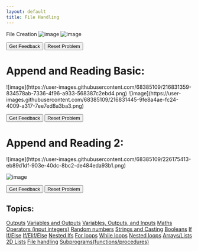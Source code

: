 ```yaml
---
layout: default
title: File Handling 
---
```


<p1>File Creation</p1>
![image](https://user-images.githubusercontent.com/68385109/226173011-67168e26-44b5-45cc-a5ce-9db6e1c58384.png)
![image](https://user-images.githubusercontent.com/68385109/226174212-aa065120-f9af-4920-be34-ad34b43744f4.png)

<div id="0-sortableTrash" class="sortable-code"></div> 
<div id="0-sortable" class="sortable-code"></div> 
<div style="clear:both;"></div> 
<p> 
    <input id="0-feedbackLink" value="Get Feedback" type="button" /> 
    <input id="0-newInstanceLink" value="Reset Problem" type="button" /> 
</p> 
<script type="text/javascript"> 
(function(){
  var initial = "file = open(&#039;newTextFile.txt&#039;,&#039;w&#039;)\n" +
    "story = &quot;Once apon a time...&quot;\n" +
    "story += (&quot;There lived a princess.&quot;)\n" +
    "file.write(story)\n" +
    "file.close()";
  var parsonsPuzzle = new ParsonsWidget({
    "sortableId": "0-sortable",
    "max_wrong_lines": 10,
    "grader": ParsonsWidget._graders.LineBasedGrader,
    "exec_limit": 2500,
    "can_indent": true,
    "x_indent": 50,
    "lang": "en",
    "show_feedback": true
  });
  parsonsPuzzle.init(initial);
  parsonsPuzzle.shuffleLines();
  $("#0-newInstanceLink").click(function(event){ 
      event.preventDefault(); 
      parsonsPuzzle.shuffleLines(); 
  }); 
  $("#0-feedbackLink").click(function(event){ 
      event.preventDefault(); 
      parsonsPuzzle.getFeedback(); 
  }); 
})(); 
</script>



<h1>Append and Reading Basic:</h1>
![image](https://user-images.githubusercontent.com/68385109/216831359-834578ab-7336-4f96-a933-568387c2ebd4.png)
![image](https://user-images.githubusercontent.com/68385109/216831445-9fe8a4ae-fc24-4009-a317-7ee7ed8a3ba3.png)

<div id="1-sortableTrash" class="sortable-code"></div> 
<div id="1-sortable" class="sortable-code"></div> 
<div style="clear:both;"></div> 
<p> 
    <input id="1-feedbackLink" value="Get Feedback" type="button" /> 
    <input id="1-newInstanceLink" value="Reset Problem" type="button" /> 
</p> 
<script type="text/javascript"> 
(function(){
  var initial = "# Append to File\n" +
    "file = open(&#039;newTextFile.txt&#039;,&#039;a&#039;)\n" +
    "file.write(&quot;\nThis will be added to the end of the existing file.&quot;)\n" +
    "file.close()\n" +
    "#Read File\n" +
    "file = open(&quot;newTextFile.txt&quot;, &quot;r&quot;)\n" +
    "print (file.read())\n" +
    "file.close()";
  var parsonsPuzzle = new ParsonsWidget({
    "sortableId": "1-sortable",
    "max_wrong_lines": 10,
    "grader": ParsonsWidget._graders.LineBasedGrader,
    "exec_limit": 2500,
    "can_indent": true,
    "x_indent": 50,
    "lang": "en",
    "show_feedback": true,
    "trashId": "1-sortableTrash"
  });
  parsonsPuzzle.init(initial);
  parsonsPuzzle.shuffleLines();
  $("#1-newInstanceLink").click(function(event){ 
      event.preventDefault(); 
      parsonsPuzzle.shuffleLines(); 
  }); 
  $("#1-feedbackLink").click(function(event){ 
      event.preventDefault(); 
      parsonsPuzzle.getFeedback(); 
  }); 
})(); 
</script>


<h1>Append and Reading 2:</h1>
![image](https://user-images.githubusercontent.com/68385109/226175413-eb89d1df-903e-40dc-8bc2-de484eda93b1.png)

![image](https://user-images.githubusercontent.com/68385109/226175407-07af0f0d-d890-44ee-b87c-2d0860eb883c.png)

<div id="3-sortableTrash" class="sortable-code"></div> 
<div id="3-sortable" class="sortable-code"></div> 
<div style="clear:both;"></div> 
<p> 
    <input id="3-feedbackLink" value="Get Feedback" type="button" /> 
    <input id="3-newInstanceLink" value="Reset Problem" type="button" /> 
</p> 
<script type="text/javascript"> 
(function(){
  var initial = "&lt;div id=&quot;3-sortableTrash&quot; class=&quot;sortable-code&quot;&gt;&lt;/div&gt; \n" +
    "&lt;div id=&quot;3-sortable&quot; class=&quot;sortable-code&quot;&gt;&lt;/div&gt; \n" +
    "&lt;div style=&quot;clear:both;&quot;&gt;&lt;/div&gt; \n" +
    "&lt;p&gt; \n" +
    "    &lt;input id=&quot;3-feedbackLink&quot; value=&quot;Get Feedback&quot; type=&quot;button&quot; /&gt; \n" +
    "    &lt;input id=&quot;3-newInstanceLink&quot; value=&quot;Reset Problem&quot; type=&quot;button&quot; /&gt; \n" +
    "&lt;/p&gt; \n" +
    "&lt;script type=&quot;text/javascript&quot;&gt; \n" +
    "(function(){\n" +
    "  var initial = &quot;guardian = input(&quot;Enter a scary monster: &quot;)\n&quot; +\n" +
    "    &quot;file = open(&#039;newTextFile.txt&#039;,&#039;a&#039;)\n&quot; +\n" +
    "    &quot;file.write(&quot;Who lived in a castle which was guarded by a terrifying &quot;+ guardian+&quot;.....\n\n&quot;)\n&quot; +\n" +
    "    &quot;file.write(&quot;Some time has passed after the intro.... \n\n ...after the rescue. The handsome programmer was kissed by the Princess. They were to be married, but the handsome programmer has anoter love... their computer. \n&quot;)\n&quot; +\n" +
    "    &quot;file.write(&quot;We put an close to this file for now. Maybe the programmer can open the file up again in another chapter.&quot;)\n&quot; +\n" +
    "    &quot;file.close() # file close for appending\n&quot; +\n" +
    "    &quot;file = open(&quot;newTextFile.txt&quot;, &quot;r&quot;)\n&quot; +\n" +
    "    &quot;print (file.read())\n&quot; +\n" +
    "    &quot;file.close()# file close for reading\n&quot; +\n" +
    "    &quot;magicSpells = (&quot;Fireball&quot;, &quot;Thunderbolt&quot;, &quot;Water Ball&quot;) #distractor&quot;;\n" +
    "  var parsonsPuzzle = new ParsonsWidget({\n" +
    "    &quot;sortableId&quot;: &quot;3-sortable&quot;,\n" +
    "    &quot;max_wrong_lines&quot;: 0,\n" +
    "    &quot;grader&quot;: ParsonsWidget._graders.LineBasedGrader,\n" +
    "    &quot;exec_limit&quot;: 2500,\n" +
    "    &quot;can_indent&quot;: true,\n" +
    "    &quot;x_indent&quot;: 50,\n" +
    "    &quot;lang&quot;: &quot;en&quot;,\n" +
    "    &quot;show_feedback&quot;: true\n" +
    "  });\n" +
    "  parsonsPuzzle.init(initial);\n" +
    "  parsonsPuzzle.shuffleLines();\n" +
    "  $(&quot;#3-newInstanceLink&quot;).click(function(event){ \n" +
    "      event.preventDefault(); \n" +
    "      parsonsPuzzle.shuffleLines(); \n" +
    "  }); \n" +
    "  $(&quot;#3-feedbackLink&quot;).click(function(event){ \n" +
    "      event.preventDefault(); \n" +
    "      parsonsPuzzle.getFeedback(); \n" +
    "  }); \n" +
    "})(); \n" +
    "&lt;/script&gt;\n" +
    " ";
  var parsonsPuzzle = new ParsonsWidget({
    "sortableId": "3-sortable",
    "max_wrong_lines": 0,
    "grader": ParsonsWidget._graders.LineBasedGrader,
    "exec_limit": 2500,
    "can_indent": true,
    "x_indent": 50,
    "lang": "en",
    "show_feedback": true
  });
  parsonsPuzzle.init(initial);
  parsonsPuzzle.shuffleLines();
  $("#3-newInstanceLink").click(function(event){ 
      event.preventDefault(); 
      parsonsPuzzle.shuffleLines(); 
  }); 
  $("#3-feedbackLink").click(function(event){ 
      event.preventDefault(); 
      parsonsPuzzle.getFeedback(); 
  }); 
})(); 
</script>
 
## Topics:
[Outputs](./Outputs.html)
[Variables and Outputs](./Variables.html)
[Variables, Outputs, and Inputs](./Inputs.html)
[Maths Operators (input integers)](./Maths.html)
[Random numbers](./Random.html)
[Strings and Casting](./Casting.html)
[Booleans](./Booleans.html)
[If](./If.html)
[If/Else](./Else.html)
[If/Elif/Else](./Elif.html)
[Nested Ifs](./NestedIf.html)
[For loops](./For.html)
[While loops](./While.html)
[Nested loops](./NestedLoops.html)
[Arrays/Lists](./Arrays.html)
[2D Lists](./2D.html)
[File handling](./Files.html)
[Subprograms(functions/procedures)](./Subprograms.html)
